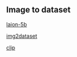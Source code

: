 ## Image to dataset

[laion-5b](https://laion.ai/blog/laion-5b/)

[img2dataset](https://github.com/rom1504/img2dataset/blob/main/dataset_examples/laion400m.md)

[clip](https://rom1504.github.io/clip-retrieval/?back=https%3A%2F%2Fknn.laion.ai&index=laion5B-H-14&useMclip=false)